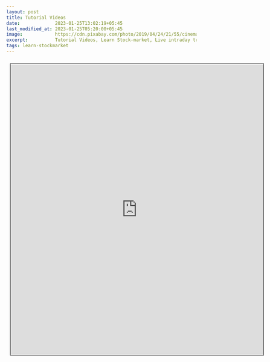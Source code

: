 ```yaml
---
layout: post
title: Tutorial Videos
date:             2023-01-25T13:02:19+05:45
last_modified_at: 2023-01-25T05:20:00+05:45
image:            https://cdn.pixabay.com/photo/2019/04/24/21/55/cinema-4153289_960_720.jpg
excerpt:          Tutorial Videos, Learn Stock-market, Live intraday trading.
tags: learn-stockmarket
---
```



<iframe src="https://docs.google.com/spreadsheets/d/e/2PACX-1vTCh8RzU4BRPMCfJoTbj-EBJBJ8zzTv-qWBKwe9LGd5IAfKQU_B6bWN12464wac5ymyd1tfqBuy7ihw/pubhtml?gid=1248142820&amp;single=true&amp;widget=true&amp;headers=false" scrolling="yes" style="border: 1px solid black; position: relative; margin-left: 10px; margin-top: 10px; width: 670px; height: 770px; ">
</iframe>
